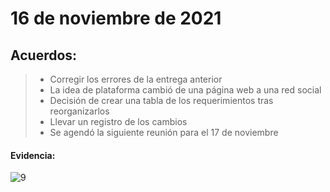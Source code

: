 # 16 de noviembre de 2021
## Acuerdos:
>- Corregir los errores de la entrega anterior
>- La idea de plataforma cambió de una página web a una red social
>- Decisión de crear una tabla de los requerimientos tras reorganizarlos
>- Llevar un registro de los cambios 
>- Se agendó la siguiente reunión para el 17 de noviembre
#### Evidencia: 
![9](https://user-images.githubusercontent.com/89328280/142351717-5f8a6e09-f4ea-4175-a13d-d629619bbf55.jpeg)
